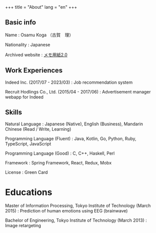 +++
title = "About"
lang = "en"
+++

## Basic info

Name
: Osamu Koga （古賀　理）

Nationality
: Japanese

Archived website
: [メモ用紙2.0](/index_memoyoushi.html)

## Work Experiences
Indeed Inc. (2017/07 - 2023/03)
: Job recommendation system

Recruit Hodlings Co., Ltd. (2015/04 - 2017/06)
: Advertisement manager webapp for Indeed

## Skills
Natural Language
: Japanese (Native), English (Business), Mandarin Chinese (Read / Write, Learning)

Programming Language (Fluent)
: Java, Kotlin, Go, Python, Ruby, TypeScript, JavaScript

Programming Language (Good)
: C, C++, Haskell, Perl

Framework
: Spring Framework, React, Redux, Mobx

License
: Green Card

# Educations
Master of Information Processing, Tokyo Institute of Technology (March 2015)
: Prediction of human emotions using EEG (brainwave)

Bachelor of Engineering, Tokyo Institute of Technology (March 2013)
: Image retargeting
